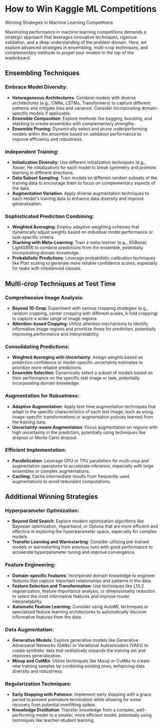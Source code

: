# How to Win Kaggle ML Competitions
Winning Strategies in Machine Learning Competitions

Maximizing performance in machine learning competitions demands a strategic approach that leverages innovative techniques, rigorous validation, and a deep understanding of the problem domain. Here, we explore advanced strategies in ensembling, multi-crop techniques, and complementary methods to propel your models to the top of the leaderboard.

## Ensembling Techniques

### Embrace Model Diversity:
- **Heterogeneous Architectures**: Combine models with diverse architectures (e.g., CNNs, LSTMs, Transformers) to capture different patterns and mitigate bias and variance. Consider incorporating domain-specific models if applicable.
- **Ensemble Composition**: Explore methods like bagging, boosting, and stacking to create ensembles with complementary strengths.
- **Ensemble Pruning**: Dynamically select and prune underperforming models within the ensemble based on validation performance to improve efficiency and robustness.

### Independent Training:
- **Initialization Diversity**: Use different initialization techniques (e.g., Xavier, He initialization) for each model to break symmetry and promote learning in different directions.
- **Data Subset Sampling**: Train models on different random subsets of the training data to encourage them to focus on complementary aspects of the data.
- **Augmentation Variation**: Apply diverse augmentation techniques to each model's training data to enhance data diversity and improve generalization.

### Sophisticated Prediction Combining:
- **Weighted Averaging**: Employ adaptive weighting schemes that dynamically adjust weights based on individual model performance or task-specific criteria.
- **Stacking with Meta-Learning**: Train a meta-learner (e.g., XGBoost, LightGBM) to combine predictions from the ensemble, potentially incorporating domain knowledge.
- **Probabilistic Predictions**: Leverage probabilistic calibration techniques like Platt scaling to generate more reliable confidence scores, especially for tasks with imbalanced classes.

## Multi-crop Techniques at Test Time

### Comprehensive Image Analysis:
- **Beyond 10-Crop**: Experiment with various cropping strategies (e.g., random cropping, center cropping with different scales, k-fold cropping) to capture a wider range of image regions.
- **Attention-based Cropping**: Utilize attention mechanisms to identify informative image regions and prioritize those for prediction, potentially improving performance and interpretability.

### Consolidating Predictions:
- **Weighted Averaging with Uncertainty**: Assign weights based on prediction confidence or model-specific uncertainty estimates to prioritize more reliable predictions.
- **Ensemble Selection**: Dynamically select a subset of models based on their performance on the specific test image or task, potentially incorporating domain knowledge.

### Augmentation for Robustness:
- **Adaptive Augmentation**: Apply test-time augmentation techniques that adapt to the specific characteristics of each test image, such as using image-specific transformations or augmentation policies learned from the training data.
- **Uncertainty-aware Augmentation**: Focus augmentation on regions with high uncertainty in the prediction, potentially using techniques like dropout or Monte Carlo dropout.

### Efficient Implementation:
- **Parallelization**: Leverage GPU or TPU parallelism for multi-crop and augmentation operations to accelerate inference, especially with large ensembles or complex augmentations.
- **Caching**: Cache intermediate results from frequently used augmentations to avoid redundant computations.

## Additional Winning Strategies

### Hyperparameter Optimization:
- **Beyond Grid Search**: Explore modern optimization algorithms like Bayesian optimization, Hyperband, or Optuna that are more efficient and effective in exploring the hyperparameter space, especially for complex models.
- **Transfer Learning and Warmstarting**: Consider utilizing pre-trained models or warmstarting from previous runs with good performance to accelerate hyperparameter tuning and improve convergence.

### Feature Engineering:
- **Domain-specific Features**: Incorporate domain knowledge to engineer features that capture important relationships and patterns in the data.
- **Feature Selection and Transformation**: Use techniques like L1/L2 regularization, feature importance analysis, or dimensionality reduction to select the most informative features and improve model interpretability.
- **Automatic Feature Learning**: Consider using AutoML techniques or specialized feature learning architectures to automatically discover informative features from the data.

### Data Augmentation:
- **Generative Models**: Explore generative models like Generative Adversarial Networks (GANs) or Variational Autoencoders (VAEs) to create synthetic data that realistically expands the training set and improves generalization.
- **Mixup and CutMix**: Utilize techniques like Mixup or CutMix to create new training samples by combining existing ones, enhancing data diversity and robustness.

### Regularization Techniques:
- **Early Stopping with Patience**: Implement early stopping with a grace period to prevent premature termination while allowing for some recovery from potential overfitting spikes.
- **Knowledge Distillation**: Transfer knowledge from a complex, well-performing model to a smaller, more efficient model, potentially using techniques like teacher-student learning.


